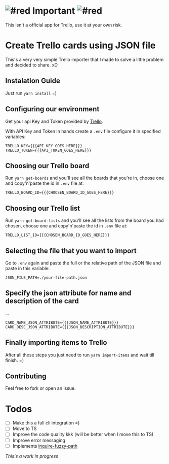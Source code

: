 # ![#red](https://via.placeholder.com/15/f03c15/000000?text=+) Important ![#red](https://via.placeholder.com/15/f03c15/000000?text=+)
This isn't a official app for Trello, use it at your own risk.

# Create Trello cards using JSON file
This's a very very simple Trello importer that I made to solve a little problem and decided to share. xD

## Instalation Guide
Just run `yarn install` =)

## Configuring our environment
Get your api Key and Token provided by [Trello](https://developer.atlassian.com/cloud/trello/guides/rest-api/api-introduction/#authentication-and-authorization).

With API Key and Token in hands create a `.env` file configure it in specified variables:
```
TRELLO_KEY={{{API_KEY_GOES_HERE}}}
TRELLO_TOKEN={{{API_TOKEN_GOES_HERE}}}
```

## Choosing our Trello board
Run `yarn get-boards` and you'll see all the boards that you're in, choose one and copy'n'paste the id in `.env` file at:
```
TRELLO_BOARD_ID={{{CHOOSEN_BOARD_ID_GOES_HERE}}}
```

## Choosing our Trello list
Run `yarn get-board-lists` and you'll see all the lists from the board you had chosen, choose one and copy'n'paste the id in `.env` file at:
```
TRELLO_LIST_ID={{{CHOSEN_BOARD_ID_GOES_HERE}}}
```

## Selecting the file that you want to import
Go to `.env` again and paste the full or the relative path of the JSON file and paste in this variable:
```
JSON_FILE_PATH=./your-file-path.json
```

## Specify the json attribute for name and description of the card
...
```
CARD_NAME_JSON_ATTRIBUTE={{{JSON_NAME_ATTRIBUTE}}}
CARD_DESC_JSON_ATTRIBUTE={{{JSON_DESCRIPTION_ATTRIBUTE}}}
```

## Finally importing items to Trello
After all these steps you just need to run `yarn import-items` and wait till finish. =)

## Contributing
Feel free to fork or open an issue.

# Todos
- [ ] Make this a full cli integration =)
- [ ] Move to TS
- [ ] Improve the code quality kkk (will be better when I move this to TS)
- [ ] Improve error messaging
- [ ] Implements [inquire-fuzzy-path](https://github.com/adelsz/inquirer-fuzzy-path)

*This's a work in progress*
